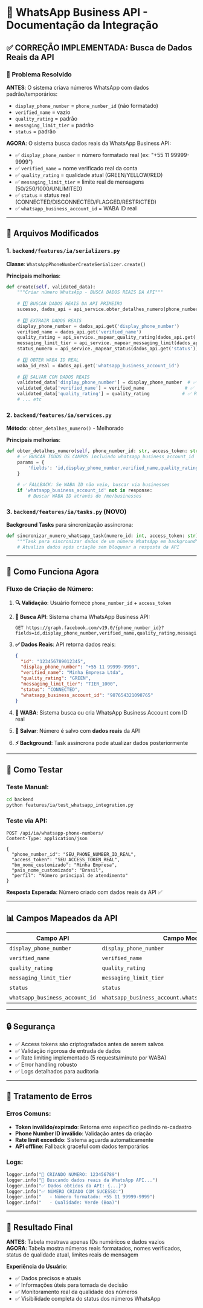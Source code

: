 # 📱 WhatsApp Business API - Documentação da Integração

## ✅ CORREÇÃO IMPLEMENTADA: Busca de Dados Reais da API

### 🎯 Problema Resolvido
**ANTES**: O sistema criava números WhatsApp com dados padrão/temporários:
- `display_phone_number` = `phone_number_id` (não formatado)  
- `verified_name` = vazio
- `quality_rating` = padrão
- `messaging_limit_tier` = padrão
- `status` = padrão

**AGORA**: O sistema busca dados reais da WhatsApp Business API:
- ✅ `display_phone_number` = número formatado real (ex: "+55 11 99999-9999")
- ✅ `verified_name` = nome verificado real da conta
- ✅ `quality_rating` = qualidade atual (GREEN/YELLOW/RED)
- ✅ `messaging_limit_tier` = limite real de mensagens (50/250/1000/UNLIMITED)
- ✅ `status` = status real (CONNECTED/DISCONNECTED/FLAGGED/RESTRICTED)
- ✅ `whatsapp_business_account_id` = WABA ID real

---

## 🔧 Arquivos Modificados

### 1. `backend/features/ia/serializers.py`
**Classe**: `WhatsAppPhoneNumberCreateSerializer.create()`

**Principais melhorias**:
```python
def create(self, validated_data):
    """Criar número WhatsApp - BUSCA DADOS REAIS DA API"""
    
    # 1️⃣ BUSCAR DADOS REAIS DA API PRIMEIRO
    sucesso, dados_api = api_service.obter_detalhes_numero(phone_number_id, access_token)
    
    # 2️⃣ EXTRAIR DADOS REAIS 
    display_phone_number = dados_api.get('display_phone_number')
    verified_name = dados_api.get('verified_name') 
    quality_rating = api_service._mapear_quality_rating(dados_api.get('quality_rating'))
    messaging_limit_tier = api_service._mapear_messaging_limit(dados_api.get('messaging_limit_tier'))
    status_numero = api_service._mapear_status(dados_api.get('status'))
    
    # 3️⃣ OBTER WABA ID REAL
    waba_id_real = dados_api.get('whatsapp_business_account_id')
    
    # 4️⃣ SALVAR COM DADOS REAIS
    validated_data['display_phone_number'] = display_phone_number  # ✅ REAL
    validated_data['verified_name'] = verified_name               # ✅ REAL  
    validated_data['quality_rating'] = quality_rating            # ✅ REAL
    # ... etc
```

### 2. `backend/features/ia/services.py`
**Método**: `obter_detalhes_numero()` - Melhorado

**Principais melhorias**:
```python
def obter_detalhes_numero(self, phone_number_id: str, access_token: str):
    # ✅ BUSCAR TODOS OS CAMPOS incluindo whatsapp_business_account_id
    params = {
        'fields': 'id,display_phone_number,verified_name,quality_rating,messaging_limit_tier,status,whatsapp_business_account_id'
    }
    
    # ✅ FALLBACK: Se WABA ID não veio, buscar via businesses
    if 'whatsapp_business_account_id' not in response:
        # Buscar WABA ID através de /me/businesses
```

### 3. `backend/features/ia/tasks.py` (NOVO)
**Background Tasks** para sincronização assíncrona:

```python
def sincronizar_numero_whatsapp_task(numero_id: int, access_token: str):
    """Task para sincronizar dados de um número WhatsApp em background"""
    # Atualiza dados após criação sem bloquear a resposta da API
```

---

## 🚀 Como Funciona Agora

### Fluxo de Criação de Número:

1. **🔍 Validação**: Usuário fornece `phone_number_id` + `access_token`

2. **📡 Busca API**: Sistema chama WhatsApp Business API:
   ```
   GET https://graph.facebook.com/v19.0/{phone_number_id}?fields=id,display_phone_number,verified_name,quality_rating,messaging_limit_tier,status,whatsapp_business_account_id
   ```

3. **✅ Dados Reais**: API retorna dados reais:
   ```json
   {
     "id": "123456789012345",
     "display_phone_number": "+55 11 99999-9999", 
     "verified_name": "Minha Empresa Ltda",
     "quality_rating": "GREEN",
     "messaging_limit_tier": "TIER_1000",
     "status": "CONNECTED",
     "whatsapp_business_account_id": "987654321098765"
   }
   ```

4. **🏢 WABA**: Sistema busca ou cria WhatsApp Business Account com ID real

5. **💾 Salvar**: Número é salvo com **dados reais** da API

6. **⚡ Background**: Task assíncrona pode atualizar dados posteriormente

---

## 🧪 Como Testar

### Teste Manual:
```bash
cd backend
python features/ia/test_whatsapp_integration.py
```

### Teste via API:
```http
POST /api/ia/whatsapp-phone-numbers/
Content-Type: application/json

{
  "phone_number_id": "SEU_PHONE_NUMBER_ID_REAL",
  "access_token": "SEU_ACCESS_TOKEN_REAL",
  "bm_nome_customizado": "Minha Empresa", 
  "pais_nome_customizado": "Brasil",
  "perfil": "Número principal de atendimento"
}
```

**Resposta Esperada**: Número criado com dados reais da API ✅

---

## 📊 Campos Mapeados da API

| Campo API | Campo Modelo | Descrição |
|-----------|-------------|-----------|
| `display_phone_number` | `display_phone_number` | Número formatado para exibição |
| `verified_name` | `verified_name` | Nome verificado da conta business |
| `quality_rating` | `quality_rating` | GREEN/YELLOW/RED/NA |
| `messaging_limit_tier` | `messaging_limit_tier` | TIER_50/TIER_250/TIER_1000/TIER_UNLIMITED |
| `status` | `status` | CONNECTED/DISCONNECTED/FLAGGED/RESTRICTED |
| `whatsapp_business_account_id` | `whatsapp_business_account.whatsapp_business_account_id` | ID real da WABA |

---

## 🔒 Segurança

- ✅ Access tokens são criptografados antes de serem salvos
- ✅ Validação rigorosa de entrada de dados  
- ✅ Rate limiting implementado (5 requests/minuto por WABA)
- ✅ Error handling robusto
- ✅ Logs detalhados para auditoria

---

## 🚨 Tratamento de Erros

### Erros Comuns:
- **Token inválido/expirado**: Retorna erro específico pedindo re-cadastro
- **Phone Number ID inválido**: Validação antes da criação
- **Rate limit excedido**: Sistema aguarda automaticamente
- **API offline**: Fallback graceful com dados temporários

### Logs:
```python
logger.info("🚀 CRIANDO NÚMERO: 123456789")
logger.info("📡 Buscando dados reais da WhatsApp API...")
logger.info("✅ Dados obtidos da API: {...}")
logger.info("✅ NÚMERO CRIADO COM SUCESSO:")
logger.info("   - Número formatado: +55 11 99999-9999") 
logger.info("   - Qualidade: Verde (Boa)")
```

---

## 🎉 Resultado Final

**ANTES**: Tabela mostrava apenas IDs numéricos e dados vazios  
**AGORA**: Tabela mostra números reais formatados, nomes verificados, status de qualidade atual, limites reais de mensagem

**Experiência do Usuário**: 
- ✅ Dados precisos e atuais
- ✅ Informações úteis para tomada de decisão  
- ✅ Monitoramento real da qualidade dos números
- ✅ Visibilidade completa do status dos números WhatsApp